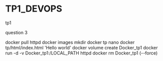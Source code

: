 # TP1_DEVOPS
tp1

question 3

docker pull httpd
docker images
mkdir docker tp 
nano docker tp/html/index.html
'Hello world'
docker volume create Docker_tp1
docker run -d -v Docker_tp1:/LOCAL_PATH httpd
docker rm Docker_tp1 (--force)
